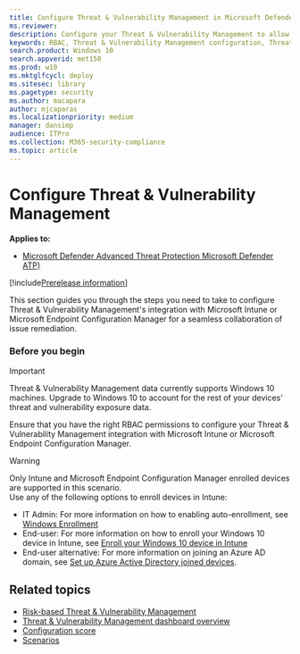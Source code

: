 ```yaml
---
title: Configure Threat & Vulnerability Management in Microsoft Defender ATP
ms.reviewer: 
description: Configure your Threat & Vulnerability Management to allow security administrators and IT administrators to collaborate seamlessly to remediate issues via Microsoft intune and Microsoft Endpoint Configuration Manager integrations.
keywords: RBAC, Threat & Vulnerability Management configuration, Threat & Vulnerability Management integrations, Microsft Intune integration with TVM, SCCM integration with TVM  
search.product: Windows 10
search.appverid: met150
ms.prod: w10
ms.mktglfcycl: deploy
ms.sitesec: library
ms.pagetype: security
ms.author: macapara
author: mjcaparas
ms.localizationpriority: medium
manager: dansimp
audience: ITPro
ms.collection: M365-security-compliance 
ms.topic: article
---
```

# Configure Threat & Vulnerability Management
**Applies to:**
- [Microsoft Defender Advanced Threat Protection Microsoft Defender ATP)](https://go.microsoft.com/fwlink/p/?linkid=2069559)

[!include[Prerelease information](../../includes/prerelease.md)]

This section guides you through the steps you need to take to configure Threat & Vulnerability Management's integration with Microsoft Intune or Microsoft Endpoint Configuration Manager for a seamless collaboration of issue remediation.

### Before you begin
> [!IMPORTANT]
> Threat & Vulnerability Management data currently supports Windows 10 machines. Upgrade to Windows 10 to account for the rest of your devices’ threat and vulnerability exposure data.</br>

Ensure that you have the right RBAC permissions to configure your Threat & Vulnerability Management integration with Microsoft Intune or Microsoft Endpoint Configuration Manager.   

>[!WARNING]
>Only Intune and Microsoft Endpoint Configuration Manager enrolled devices are supported in this scenario.</br>
>Use any of the following options to enroll devices in Intune:
>- IT Admin: For more information on how to enabling auto-enrollment, see [Windows Enrollment](https://docs.microsoft.com/intune/windows-enroll#enable-windows-10-automatic-enrollment)
>- End-user: For more information on how to enroll your Windows 10 device in Intune, see [Enroll your Windows 10 device in Intune](https://docs.microsoft.com/intune-user-help/enroll-your-w10-device-access-work-or-school)
>- End-user alternative: For more information on joining an Azure AD domain, see [Set up Azure Active Directory joined devices](https://docs.microsoft.com/azure/active-directory/device-management-azuread-joined-devices-setup).

## Related topics
- [Risk-based Threat & Vulnerability Management](next-gen-threat-and-vuln-mgt.md)
- [Threat & Vulnerability Management dashboard overview](tvm-dashboard-insights.md)
- [Configuration score](configuration-score.md)
- [Scenarios](threat-and-vuln-mgt-scenarios.md)
